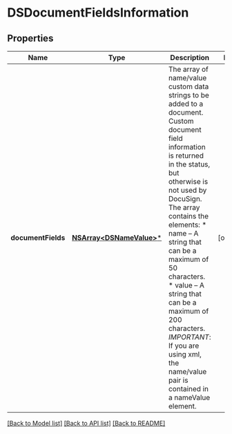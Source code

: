 # DSDocumentFieldsInformation

## Properties
Name | Type | Description | Notes
------------ | ------------- | ------------- | -------------
**documentFields** | [**NSArray&lt;DSNameValue&gt;***](DSNameValue.md) | The array of name/value custom data strings to be added to a document. Custom document field information is returned in the status, but otherwise is not used by DocuSign. The array contains the elements:   * name – A string that can be a maximum of 50 characters.  * value – A string that can be a maximum of 200 characters.  *IMPORTANT*: If you are using xml, the name/value pair is contained in a nameValue element.   | [optional] 

[[Back to Model list]](../README.md#documentation-for-models) [[Back to API list]](../README.md#documentation-for-api-endpoints) [[Back to README]](../README.md)


